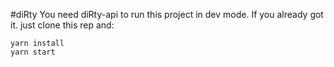 #diRty
You need diRty-api to run this project in dev mode.
If you already got it. just clone this rep and:
```
yarn install
yarn start
```